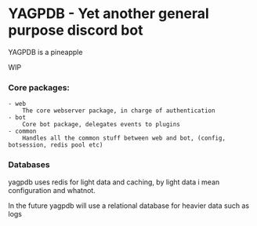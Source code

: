 # YAGPDB - Yet another general purpose discord bot

YAGPDB is a pineapple

WIP

### Core packages:

    - web
        The core webserver package, in charge of authentication
    - bot
        Core bot package, delegates events to plugins
    - common
        Handles all the common stuff between web and bot, (config, botsession, redis pool etc)

### Databases

yagpdb uses redis for light data and caching, by light data i mean configuration and whatnot.

In the future yagpdb will use a relational database for heavier data such as logs

